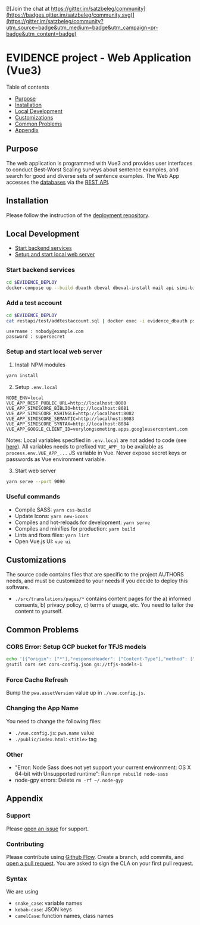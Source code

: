 [![Join the chat at https://gitter.im/satzbeleg/community](https://badges.gitter.im/satzbeleg/community.svg)](https://gitter.im/satzbeleg/community?utm_source=badge&utm_medium=badge&utm_campaign=pr-badge&utm_content=badge)

# EVIDENCE project - Web Application (Vue3)
Table of contents

- [Purpose](#purpose)
- [Installation](#installation)
- [Local Development](#local-development)
- [Customizations](#customizations)
- [Common Problems](#common-problems)
- [Appendix](#appendix)


## Purpose
The web application is programmed with Vue3 and provides user interfaces to conduct Best-Worst Scaling surveys about sentence examples, and search for good and diverse sets of sentence examples.
The Web App accesses the [databases](https://github.com/satzbeleg/evidence-database) via the [REST API](https://github.com/satzbeleg/evidence-restapi).

## Installation
Please follow the instruction of the [deployment repository](https://github.com/satzbeleg/evidence-deploy).


## Local Development
- [Start backend services](#start-backend-services)
- [Setup and start local web server](#setup-and-start-local-web-server)

### Start backend services

```bash
cd $EVIDENCE_DEPLOY 
docker-compose up --build dbauth dbeval dbeval-install mail api simi-biblio simi-kshingle simi-semantic simi-syntax
```

### Add a test account
```sh
cd $EVIDENCE_DEPLOY 
cat restapi/test/addtestaccount.sql | docker exec -i evidence_dbauth psql -U evidence -d evidence
```

```
username : nobody@example.com
password : supersecret
```


### Setup and start local web server 
1) Install NPM modules

```sh
yarn install
```

2) Setup `.env.local`

```
NODE_ENV=local
VUE_APP_REST_PUBLIC_URL=http://localhost:8080
VUE_APP_SIMISCORE_BIBLIO=http://localhost:8081
VUE_APP_SIMISCORE_KSHINGLE=http://localhost:8082
VUE_APP_SIMISCORE_SEMANTIC=http://localhost:8083
VUE_APP_SIMISCORE_SYNTAX=http://localhost:8084
VUE_APP_GOOGLE_CLIENT_ID=verylongsometing.apps.googleusercontent.com
```

Notes: Local variables specified in `.env.local` are not added to code (see [here](https://cli.vuejs.org/guide/mode-and-env.html#local-only-variables)). All variables needs to prefixed `VUE_APP_` to be available as `process.env.VUE_APP_...` JS variable in Vue. Never expose secret keys or passwords as Vue environment variable.

3) Start web server

```sh
yarn serve --port 9090
```


### Useful commands
- Compile SASS: `yarn css-build`
- Update Icons: `yarn new-icons`
- Compiles and hot-reloads for development: `yarn serve`
- Compiles and minifies for production: `yarn build`
- Lints and fixes files: `yarn lint`
- Open Vue.js UI: `vue ui`


## Customizations
The source code contains files that are specific to the project AUTHORS needs, 
and must be customized to your needs if you decide to deploy this software.

- `./src/translations/pages/*` contains content pages for the a) informed consents, b) privacy policy, c) terms of usage, etc. You need to tailor the content to yourself.



## Common Problems

### CORS Error: Setup GCP bucket for TFJS models
```sh
echo '[{"origin": ["*"],"responseHeader": ["Content-Type"],"method": ["GET", "HEAD"],"maxAgeSeconds": 3600}]' > cors-config.json
gsutil cors set cors-config.json gs://tfjs-models-1
```


### Force Cache Refresh
Bump the `pwa.assetVersion` value up in `./vue.config.js`.


### Changing the App Name
You need to change the following files:

- `./vue.config.js`: `pwa.name` value
- `./public/index.html`: `<title>` tag


### Other
- "Error: Node Sass does not yet support your current environment: OS X 64-bit with Unsupported runtime": Run `npm rebuild node-sass`
- node-gpy errors: Delete `rm -rf ~/.node-gyp`


## Appendix

### Support
Please [open an issue](https://github.com/satzbeleg/evidence-app/issues/new) for support.

### Contributing
Please contribute using [Github Flow](https://guides.github.com/introduction/flow/). Create a branch, add commits, and [open a pull request](https://github.com/satzbeleg/evidence-app/compare/).
You are asked to sign the CLA on your first pull request.


### Syntax
We are using 
- `snake_case`: variable names 
- `kebab-case`: JSON keys
- `camelCase`: function names, class names
